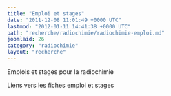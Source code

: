 ```yaml
---
title: "Emploi et stages"
date: "2011-12-08 11:01:49 +0000 UTC"
lastmod: "2012-01-11 14:41:38 +0000 UTC"
path: "recherche/radiochimie/radiochimie-emploi.md"
joomlaid: 26
category: "radiochimie"
layout: "recherche"
---
```

Emplois et stages pour la radiochimie

Liens vers les fiches emploi et stages
